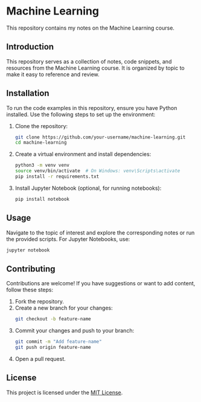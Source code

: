# Machine Learning

This repository contains my notes on the Machine Learning course.

## Introduction

This repository serves as a collection of notes, code snippets, and resources from the Machine Learning course. It is organized by topic to make it easy to reference and review.


## Installation

To run the code examples in this repository, ensure you have Python installed. Use the following steps to set up the environment:

1. Clone the repository:
   ```bash
   git clone https://github.com/your-username/machine-learning.git
   cd machine-learning
   ```

2. Create a virtual environment and install dependencies:
   ```bash
   python3 -m venv venv
   source venv/bin/activate  # On Windows: venv\Scripts\activate
   pip install -r requirements.txt
   ```

3. Install Jupyter Notebook (optional, for running notebooks):
   ```bash
   pip install notebook
   ```

## Usage

Navigate to the topic of interest and explore the corresponding notes or run the provided scripts. For Jupyter Notebooks, use:

```bash
jupyter notebook
```

## Contributing

Contributions are welcome! If you have suggestions or want to add content, follow these steps:

1. Fork the repository.
2. Create a new branch for your changes:
   ```bash
   git checkout -b feature-name
   ```
3. Commit your changes and push to your branch:
   ```bash
   git commit -m "Add feature-name"
   git push origin feature-name
   ```
4. Open a pull request.

## License

This project is licensed under the [MIT License](LICENSE).
